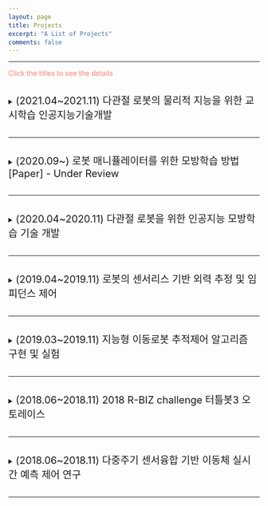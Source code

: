 ```yaml
---
layout: page
title: Projects
excerpt: "A List of Projects"
comments: false
---
```


---

<span style="color:Salmon"> Click the titles to see the details </span>

<br>
<details>
  <summary> <span style="font-size: 20px"> (2021.04~2021.11) 다관절 로봇의 물리적 지능을 위한 교시학습 인공지능기술개발 </span> </summary>
  <div markdown="1">
This project was conducted at <span style="color:#3399ff">Cyber Physical System Control Lab in Kyungpook National University</span> : [Link](http://control.knu.ac.kr/)
  </div>  
<br>
<p style="font-size:1rem;font-weight:400" onContextMenu="return false;" onselectstart="return false" ondragstart="return false">
　Research on Unmanned Aerial Vehicles has been actively conducted in recent years. In particular, the UAV to explore an unknown, GNSS-denied environment is required, but the self-localization method, such as Visual Inertial Odometry, is mandatory to operate it. Considering the payload and the operating time of the UAV, lightweight and low-power consuming cameras and IMU are preferred, and even Object Detection and 3D Mapping can be obtained using a RGB-D camera. In this work, we developed a 3D Mapping system including object positions in an unknown and GNSS-denied environment for the UAV with a RGB-D camera. The system is demonstrated in Gazebo simulator, and the quantitative and qualitative results are obtained.</p>

<br>

***Keywords***: Autonomous Vehicle, Visual servoing, Multi-Channel LiDAR , Sensor Fusion

<p align="center">
<iframe width="560" height="315" src="https://www.youtube.com/embed/j8nnk5R37XU" title="YouTube video player" frameborder="0" allow="accelerometer; autoplay; clipboard-write; encrypted-media; gyroscope; picture-in-picture" allowfullscreen>
    </iframe>
</p>
</details>
    
<br>

---

<br>
<details>
  <summary> <span style="font-size: 20px"> (2020.09~) 로봇 매니퓰레이터를 위한 모방학습 방법 [Paper] - Under Review </span> </summary>
  <div markdown="1">
This project was conducted at <span style="color:#3399ff">Cyber Physical System Control Lab in Kyungpook National University</span> : [Link](http://control.knu.ac.kr/)
  </div>  
<br>
<p style="font-size:1rem;font-weight:400" onContextMenu="return false;" onselectstart="return false" ondragstart="return false">
　Research on Unmanned Aerial Vehicles has been actively conducted in recent years. In particular, the UAV to explore an unknown, GNSS-denied environment is required, but the self-localization method, such as Visual Inertial Odometry, is mandatory to operate it. Considering the payload and the operating time of the UAV, lightweight and low-power consuming cameras and IMU are preferred, and even Object Detection and 3D Mapping can be obtained using a RGB-D camera. In this work, we developed a 3D Mapping system including object positions in an unknown and GNSS-denied environment for the UAV with a RGB-D camera. The system is demonstrated in Gazebo simulator, and the quantitative and qualitative results are obtained.</p>

<br>

***Keywords***: Autonomous Vehicle, Visual servoing, Multi-Channel LiDAR , Sensor Fusion

</details>
    
<br>

---

<br>
<details>
  <summary> <span style="font-size: 20px"> (2020.04~2020.11) 다관절 로봇을 위한 인공지능 모방학습 기술 개발 </span> </summary>
  <div markdown="1">
This project was conducted at <span style="color:#3399ff">Cyber Physical System Control Lab in Kyungpook National University</span> : [Link](http://control.knu.ac.kr/)
  </div>  
<br>
<p style="font-size:1rem;font-weight:400" onContextMenu="return false;" onselectstart="return false" ondragstart="return false">
　Research on Unmanned Aerial Vehicles has been actively conducted in recent years. In particular, the UAV to explore an unknown, GNSS-denied environment is required, but the self-localization method, such as Visual Inertial Odometry, is mandatory to operate it. Considering the payload and the operating time of the UAV, lightweight and low-power consuming cameras and IMU are preferred, and even Object Detection and 3D Mapping can be obtained using a RGB-D camera. In this work, we developed a 3D Mapping system including object positions in an unknown and GNSS-denied environment for the UAV with a RGB-D camera. The system is demonstrated in Gazebo simulator, and the quantitative and qualitative results are obtained.</p>

<br>

***Keywords***: Autonomous Vehicle, Visual servoing, Multi-Channel LiDAR , Sensor Fusion

<p align="center">
<iframe width="560" height="315" src="https://www.youtube.com/embed/j8nnk5R37XU" title="YouTube video player" frameborder="0" allow="accelerometer; autoplay; clipboard-write; encrypted-media; gyroscope; picture-in-picture" allowfullscreen>
    </iframe>
</p>
</details>
    
<br>

---

<br>
<details>
  <summary> <span style="font-size: 20px"> (2019.04~2019.11) 로봇의 센서리스 기반 외력 추정 및 임피던스 제어 </span> </summary>
  <div markdown="1">
This project was conducted at <span style="color:#3399ff">Cyber Physical System Control Lab in Kyungpook National University</span> : [Link](http://control.knu.ac.kr/)
  </div>  
<br>
<p style="font-size:1rem;font-weight:400" onContextMenu="return false;" onselectstart="return false" ondragstart="return false">
　Research on Unmanned Aerial Vehicles has been actively conducted in recent years. In particular, the UAV to explore an unknown, GNSS-denied environment is required, but the self-localization method, such as Visual Inertial Odometry, is mandatory to operate it. Considering the payload and the operating time of the UAV, lightweight and low-power consuming cameras and IMU are preferred, and even Object Detection and 3D Mapping can be obtained using a RGB-D camera. In this work, we developed a 3D Mapping system including object positions in an unknown and GNSS-denied environment for the UAV with a RGB-D camera. The system is demonstrated in Gazebo simulator, and the quantitative and qualitative results are obtained.</p>

<br>

***Keywords***: Autonomous Vehicle, Visual servoing, Multi-Channel LiDAR , Sensor Fusion

<p align="center">
<iframe width="560" height="315" src="https://www.youtube.com/embed/j8nnk5R37XU" title="YouTube video player" frameborder="0" allow="accelerometer; autoplay; clipboard-write; encrypted-media; gyroscope; picture-in-picture" allowfullscreen>
    </iframe>
</p>
</details>
    
<br>

---

<br>
<details>
  <summary> <span style="font-size: 20px"> (2019.03~2019.11) 지능형 이동로봇 추적제어 알고리즘 구현 및 실험 </span> </summary>
  <div markdown="1">
This project was conducted at <span style="color:#3399ff">Cyber Physical System Control Lab in Kyungpook National University</span> : [Link](http://control.knu.ac.kr/)
  </div>  
<br>
<p style="font-size:1rem;font-weight:400" onContextMenu="return false;" onselectstart="return false" ondragstart="return false">
　팔로워 로봇은 카메라를 이용하여 리더 로봇를 인식하고, 인식된 팔로워의 속도 및 각속도를 설계된 알고리즘에 의해 추정한다. 해당 프로젝트는 추정된 속도 및 각속도를 활용하여 리더-팔로워 추적 제어 구현을 목표로 한다.
</p>

<br>

***Keywords***: Autonomous Vehicle, Visual servoing, Multi-Channel LiDAR , Sensor Fusion

<p align="center">
  <img height="250" src="/assets/img/Leader_follower/state_equation.png">
</p>
</details>
    
<br>

---
<br>
<details>
  <summary> <span style="font-size: 20px"> (2018.06~2018.11) 2018 R-BIZ challenge  터틀봇3 오토레이스 </span> </summary>
  <div markdown="1">
This project was conducted at <span style="color:#3399ff">Cyber Physical System Control Lab in Kyungpook National University</span> : [Link](http://control.knu.ac.kr/)
  </div>  
<br>
<p style="font-size:1rem;font-weight:400" onContextMenu="return false;" onselectstart="return false" ondragstart="return false">
    <div style="border: 1px solid black; padding: 10px; border-color: LightGray; background-color: rgba(211, 211, 211, 0.2);"> 
      <span style="font-size: 13px">
          2018 R-BIZ Challenge 터틀봇 3 오토레이스는 주어진 6개의 미션 (1. 신호등 미션, 2. 삼거리 미션, 3. 공사구간 미션,<br> 
          4. 주차 미션, 5. 차단 바 미션, 6. 터널 미션)을 수행하며 사전에 설계된 경기장을 1회 주행하는 것을 목표로 한다.
        </span>
    </div>
</p>


<br>
<p style="font-size:1.5rem;font-weight:400" onContextMenu="return false;" onselectstart="return false" ondragstart="return false">
　Turtlebot3 AutoRacing Missions
</p>
<p align="center">
  <img height="250" src="/assets/img/Turtlebot3_AutoRacing/traffic.JPG">
</p>
<p align="center">
  <img height="250" src="/assets/img/Turtlebot3_AutoRacing/intersection.JPG">
</p>
<p align="center">
  <img height="250" src="/assets/img/Turtlebot3_AutoRacing/obstacle.JPG">
</p>
<p align="center">
  <img height="250" src="/assets/img/Turtlebot3_AutoRacing/parking.JPG">
</p>
<p align="center">
  <img height="250" src="/assets/img/Turtlebot3_AutoRacing/stop.JPG">
</p>
<p align="center">
  <img height="250" src="/assets/img/Turtlebot3_AutoRacing/tunnel.JPG">
</p>
                                                                      
<p align="center">
    <img height="250" src="/assets/img/Turtlebot3_AutoRacing/racing.gif">
    <p style="text-align:center;">그림 1. 대회주행 영상</p>
</p>
                                 
                                 
<p align="center">
  <img height="250" src="/assets/img/Turtlebot3_AutoRacing/award.jpg">
<p style="text-align:center;"> 학부생 (<b>박종천</b>, 이응창, 김범주, 대학원생 진용식)으로 이루어진 '응창호'팀이 11월 15~17일 3일간 대구 엑스코 전시장에서 열린 '2018 대구국제로봇산업전 R-BIZ Challenge 터틀봇3 오토레이스'부문에서 16일 준결승전에서 4등을 기록하는 등 <b>'매스웍스 코리아 대표이사상'(상금 100만원 등)</b>을 수상</p>
</p>
</details>
    
<br>

---

<br>
<details>
  <summary> <span style="font-size: 20px"> (2018.06~2018.11) 다중주기 센서융합 기반 이동체 실시간 예측 제어 연구 </span> </summary>
  <div markdown="1">
This project was conducted at <span style="color:#3399ff">Cyber Physical System Control Lab in Kyungpook National University</span> : [Link](http://control.knu.ac.kr/)<br>
      본 연구사업은 과학기술정보통신부의 출연금 등으로 수행하고 있는 <b>한국전자통신연구원의 대경권 지역산업 기반 ICT 융합기술 고도화 지원사업 위탁연구과제</b>입니다.

  </div>  
    
  <br>
    <span style="font-size: 20px; color:black"> 연구목표 </span><br>
    <div style="border: 1px solid black; padding: 10px; border-color: LightGray; background-color: rgba(211, 211, 211, 0.2);"> 
      <span style="font-size: 13px">
        　■ 　다양한 샘플링 주기를 가지는 시스템의 안정성 및 제어 성능 향상을 위한 기법 연구 <br>
         　■ 　다중 샘플링 주기를 가지는 샘플 데이터 시스템을 위한 상태 추정기 설계 <br>
         　■ 　불확실성 및 왜란에 대응한 실시간 동작을 위한 모델 기반 예측 제어기 설계<br>
         　■ 　<b>[맡은 역할] 모바일 로봇을 위한 라이다센서 기반의 Path Planning 알고리즘 구현 및 적용</b><br>
         　■ 　<b>[맡은 역할] ROS 기반의 모바일 로봇 제어 시스템 구축</b><br>
        </span>
    </div>
    <br>
<br>
<p style="font-size:1.5rem;font-weight:400" onContextMenu="return false;" onselectstart="return false" ondragstart="return false">
라이다센서 기반의 Path Planning 알고리즘 구현 및 적용
</p>

<p align="center">
  <img height="250" src="/assets/img/2018_ETRI/vlp16.png">
    <p style="text-align:center;">라이다는 고출력의 펄스레이저를 이용하여 물체에 반사되어 돌아오는 레이저 빔의 시간을 측정하여 거리정보를 획득
카메라센서만으로 측정이 어려운 거리정보나, 비가 오거나 어두운 환경에서도 주변의 물체를 인식할 수 있다.</p>
</p>

<p style="font-size:1.5rem;font-weight:400" onContextMenu="return false;" onselectstart="return false" ondragstart="return false">
    <b>LiDAR를 이용한 Obstacle detection, Mapping과 A*기반의 Path Planning</b>
</p>

<p align="center">
  <img height="250" src="/assets/img/2018_ETRI/path_planning.png">
</p>
<p align="center">
  <img height="250" src="/assets/img/2018_ETRI/path_planning2.png">
</p>
<p align="center">
  <img height="250" src="/assets/img/2018_ETRI/path_planning3.png">
</p>

<p style="font-size:1.5rem;font-weight:400" onContextMenu="return false;" onselectstart="return false" ondragstart="return false">
    <b>LiDAR를 이용한 Obstacle detection, Mapping과 A*기반의 Path Planning</b>
</p>

<p align="center">
  <img height="250" src="/assets/img/2018_ETRI/autonomous.png">
  <p style="text-align:center;">ROS 기반의 autonomous vehicle control system</p>
</p>

<p align="center">
  <img height="250" src="/assets/img/2018_ETRI/husky-experiment.gif">
    <p style="text-align:center;">Husky로봇 야외 실험영상</p>
</p>
<p align="center">
  <img height="250" src="/assets/img/2018_ETRI/husky-experiment2.gif"> 
    <p style="text-align:center;">라이다 센서 기반의 Path planning </p>
</p>
    
    
</details>
    
<br>

---
